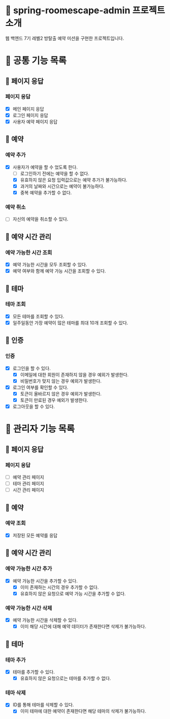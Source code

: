 # :sparkling_heart: spring-roomescape-admin 프로젝트 소개

웹 백엔드 7기 레벨2 방탈출 예약 미션을 구현한 프로젝트입니다.

# :dart: 공통 기능 목록

## :rocket: 페이지 응답

### 페이지 응답

- [x] 메인 페이지 응답
- [x] 로그인 페이지 응답
- [x] 사용자 예약 페이지 응답

## :rocket: 예약

### 예약 추가

- [x] 사용자가 예약을 할 수 었도록 한다.
    - [ ] 로그인하기 전에는 예약을 할 수 없다.
    - [x] 유효하지 않은 요청 입력값으로는 예약 추가가 불가능하다.
    - [x] 과거의 날짜와 시간으로는 예약이 불가능하다.
    - [x] 중복 예약을 추가할 수 없다.

### 예약 취소

- [ ] 자신의 예약을 취소할 수 있다.

## :rocket: 예약 시간 관리

### 예약 가능한 시간 조회

- [x] 예약 가능한 시간을 모두 조회할 수 있다.
- [x] 예약 여부와 함께 예약 가능 시간을 조회할 수 있다.

## :rocket: 테마

### 테마 조회

- [x] 모든 테마를 조회할 수 있다.
- [x] 일주일동안 가장 예약이 많은 테마를 최대 10개 조회할 수 있다.

## :rocket: 인증

### 인증

- [x] 로그인을 할 수 있다.
    - [x] 이메일에 대한 회원이 존재하지 않을 경우 예외가 발생한다.
    - [x] 비밀번호가 맞지 않는 경우 예외가 발생한다.
- [x] 로그인 여부를 확인할 수 있다.
    - [x] 토큰이 올바르지 않은 경우 예외가 발생한다.
    - [x] 토큰이 만료된 경우 예외가 발생한다.
- [x] 로그아웃을 할 수 있다.

# :dart: 관리자 기능 목록

## :rocket: 페이지 응답

### 페이지 응답

- [ ] 예약 관리 페이지
- [ ] 테마 관리 페이지
- [ ] 시간 관리 페이지

## :rocket: 예약

### 예약 조회

- [x] 저장된 모든 예약를 응답

## :rocket: 예약 시간 관리

### 예약 가능한 시간 추가

- [x] 예약 가능한 시간을 추가할 수 있다.
    - [x] 이미 존재하는 시간의 경우 추가할 수 없다.
    - [x] 유효하지 않은 요청으로 예약 가능 시간을 추가할 수 없다.

### 예약 가능한 시간 삭제

- [x] 예약 가능한 시간을 삭제할 수 있다.
    - [x] 이미 해당 시간에 대해 예약 데이터가 존재한다면 삭제가 불가능하다.

## :rocket: 테마

### 테마 추가

- [x] 테마를 추가할 수 있다.
    - [x] 유효하지 않은 요청으로는 테마를 추가할 수 없다.

### 테마 삭제

- [x] ID를 통해 테마를 삭제할 수 있다.
    - [x] 이미 테마에 대한 예약이 존재한다면 해당 테마의 삭제가 불가능하다.
